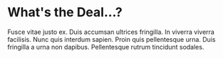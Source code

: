 # What's the Deal...?

Fusce vitae justo ex. Duis accumsan ultrices fringilla. In viverra viverra facilisis. Nunc quis interdum sapien. Proin quis pellentesque urna. Duis fringilla a urna non dapibus. Pellentesque rutrum tincidunt sodales.